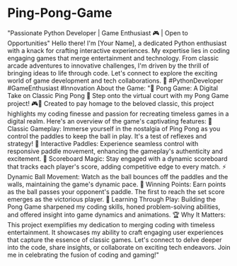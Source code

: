 # Ping-Pong-Game
"Passionate Python Developer | Game Enthusiast 🎮 | Open to Opportunities"
Hello there! I'm [Your Name], a dedicated Python enthusiast with a knack for crafting interactive experiences. My expertise lies in coding engaging games that merge entertainment and technology. From classic arcade adventures to innovative challenges, I'm driven by the thrill of bringing ideas to life through code. Let's connect to explore the exciting world of game development and tech collaborations. 🚀 #PythonDeveloper #GameEnthusiast #Innovation
About the Game:
"🏓 Pong Game: A Digital Take on Classic Ping Pong 🎾
Step onto the virtual court with my Pong Game project! 🎮🏓 Created to pay homage to the beloved classic, this project highlights my coding finesse and passion for recreating timeless games in a digital realm. Here's an overview of the game's captivating features:
🏓 Classic Gameplay: Immerse yourself in the nostalgia of Ping Pong as you control the paddles to keep the ball in play. It's a test of reflexes and strategy!
🎉 Interactive Paddles: Experience seamless control with responsive paddle movement, enhancing the gameplay's authenticity and excitement.
🔢 Scoreboard Magic: Stay engaged with a dynamic scoreboard that tracks each player's score, adding competitive edge to every match.
⚡ Dynamic Ball Movement: Watch as the ball bounces off the paddles and the walls, maintaining the game's dynamic pace.
🎯 Winning Points: Earn points as the ball passes your opponent's paddle. The first to reach the set score emerges as the victorious player.
🚀 Learning Through Play: Building the Pong Game sharpened my coding skills, honed problem-solving abilities, and offered insight into game dynamics and animations.
🏆 Why It Matters: This project exemplifies my dedication to merging coding with timeless entertainment. It showcases my ability to craft engaging user experiences that capture the essence of classic games.
Let's connect to delve deeper into the code, share insights, or collaborate on exciting tech endeavors. Join me in celebrating the fusion of coding and gaming!"

